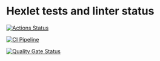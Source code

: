 # Hexlet tests and linter status

[![Actions Status](https://github.com/WhiteA77/python-project-50/actions/workflows/hexlet-check.yml/badge.svg)](https://github.com/WhiteA77/python-project-50/actions)

[![CI Pipeline](https://github.com/WhiteA77/python-project-50/actions/workflows/ci.yml/badge.svg)](https://github.com/WhiteA77/python-project-50/actions/workflows/ci.yml)

[![Quality Gate Status](https://sonarcloud.io/api/project_badges/measure?project=WhiteA77_python-project-50&metric=alert_status)](https://sonarcloud.io/summary/new_code?id=WhiteA77_python-project-50)
